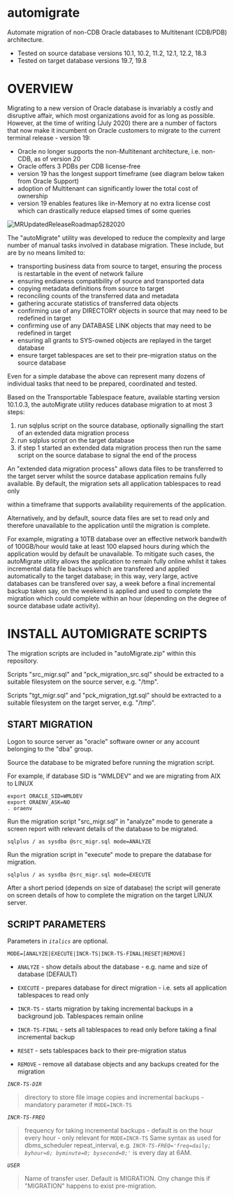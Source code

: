 # automigrate
Automate migration of non-CDB Oracle databases to Multitenant (CDB/PDB) architecture.
- Tested on source database versions 10.1, 10.2, 11.2, 12.1, 12.2, 18.3
- Tested on target database versions 19.7, 19.8 

# OVERVIEW

Migrating to a new version of Oracle database is invariably a costly and disruptive affair, which most organizations avoid for as long as possible. However, at the time of writing (July 2020) there are a number of factors that now make it incumbent on Oracle customers to migrate to the current terminal release - version 19:
- Oracle no longer supports the non-Multitenant architecture, i.e. non-CDB, as of version 20
- Oracle offers 3 PDBs per CDB license-free
- version 19 has the longest support timeframe (see diagram below taken from Oracle Support)
- adoption of Multitenant can significantly lower the total cost of ownership
- version 19 enables features like in-Memory at no extra license cost which can drastically reduce elapsed times of some queries

![MRUpdatedReleaseRoadmap5282020](https://user-images.githubusercontent.com/42802860/90099785-2e6a2400-dd33-11ea-826f-661b58bf3d0b.png)


The "autoMigrate" utility was developed to reduce the complexity and large number of manual tasks involved in database migration. These include, but are by no means limited to:

- transporting business data from source to target, ensuring the process is restartable in the event of network failure
- ensuring endianess compatibility of source and transported data
- copying metadata definitions from source to target 
- reconciling counts of the transferred data and metadata
- gathering accurate statistics of transferred data objects
- confirming use of any DIRECTORY objects in source that may need to be redefined in target
- confirming use of any DATABASE LINK objects that may need to be redefined in target
- ensuring all grants to SYS-owned objects are replayed in the target database
- ensure target tablespaces are set to their pre-migration status on the source database

Even for a simple database the above can represent many dozens of individual tasks that need to be prepared, coordinated and tested. 

Based on the Transportable Tablespace feature, available starting version 10.1.0.3, the autoMigrate utility reduces database migration to at most 3 steps:
1. run sqlplus script on the source database, optionally signalling the start of an extended data migration process
2. run sqlplus script on the target database
3. if step 1 started an extended data migration process then run the same script on the source database to signal the end of the process

An "extended data migration process" allows data files to be transferred to the target server whilst the source database application remains fully available. By default, the migration sets all application tablespaces to read only

within a timeframe that supports availability requirements of the application. 

Alternatively, and by default, source data files are set to read only and therefore unavailable to the application until the migration is complete. 

For example, migrating a 10TB database over an effective network bandwith of 100GB/hour would take at least 100 elapsed hours during which the application would by default be unavailable. To mitigate such cases, the autoMigrate utility allows the application to remain fully online whilst it takes incremental data file backups which are  transfered and applied automatically to the target database; in this way, very large, active databases can be transfered over say, a week before a final incremental backup taken say, on the weekend is applied and used to complete the migration which could complete within an hour (depending on the degree of source database udate activity).


# INSTALL AUTOMIGRATE SCRIPTS
The migration scripts are included in "autoMigrate.zip" within this repository.

Scripts "src_migr.sql" and "pck_migration_src.sql" should be extracted to a suitable filesystem on the source server, e.g. "/tmp".

Scripts "tgt_migr.sql" and "pck_migration_tgt.sql" should be extracted to a suitable filesystem on the target server, e.g. "/tmp".


## START MIGRATION  

Logon to source server as "oracle" software owner or any account belonging to the "dba" group.

Source the database to be migrated before running the migration script. 

For example, if database SID is "WMLDEV" and we are migrating from AIX to LINUX
              
```
export ORACLE_SID=WMLDEV
export ORAENV_ASK=NO
. oraenv
```

Run the migration script "src_migr.sql" in "analyze" mode to generate a screen report with relevant details of the database to be migrated. 

```
sqlplus / as sysdba @src_migr.sql mode=ANALYZE
```

Run the migration script in "execute" mode to prepare the database for migration.

```
sqlplus / as sysdba @src_migr.sql mode=EXECUTE
```

After a short period (depends on size of database) the script will generate on screen details of how to complete the migration on the target LINUX server.


## SCRIPT PARAMETERS   
Parameters in *`italics`* are optional.

`MODE=[ANALYZE|EXECUTE|INCR-TS|INCR-TS-FINAL|RESET|REMOVE]`
- `ANALYZE` - show details about the database - e.g. name and size of database (DEFAULT)
  
- `EXECUTE` - prepares database for direct migration - i.e. sets all application tablespaces to read only

- `INCR-TS` - starts migration by taking incremental backups in a background job. Tablespaces remain online
                     
- `INCR-TS-FINAL` - sets all tablespaces to read only before taking a final incremental backup
  
- `RESET` - sets tablespaces back to their pre-migration status

- `REMOVE` - remove all database objects and any backups created for the migration
                           
*`INCR-TS-DIR`*
>directory to store file image copies and incremental backups - mandatory parameter if `MODE=INCR-TS`
  
*`INCR-TS-FREQ`*
>frequency for taking incremental backups - default is on the hour every hour - only relevant for `MODE=INCR-TS` Same syntax as used for dbms_scheduler repeat_interval, e.g. *`INCR-TS-FREQ='freq=daily; byhour=6; byminute=0; bysecond=0;'`* is every day at 6AM.

*`USER`*
>Name of transfer user. Default is MIGRATION. Ony change this if "MIGRATION" happens to exist pre-migration.

